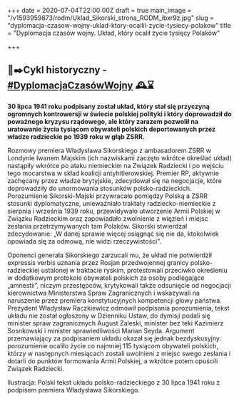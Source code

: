 +++
date = 2020-07-04T22:00:00Z
draft = true
main_image = "/v1593959873/rodm/Uklad_Sikorski_strona_RODM_ibxr9z.jpg"
slug = "dyplomacja-czasow-wojny-uklad-ktory-ocailil-zycie-tysiecy-polakow"
title = "Dyplomacja czasów wojny. Układ, który ocalił życie tysięcy Polaków"

+++
## 📜✒️Cykl historyczny - [#DyplomacjaCzasówWojny](https://www.facebook.com/hashtag/dyplomacjaczas%C3%B3wwojny?source=feed_text&epa=HASHTAG&__xts__%5B0%5D=68.ARBGHv06gMDPAP6cd_qLlWcu3dciHV2_8SSgZBiyVLxZ_itchJhmv3nux0NGgK91KtHYU0Brr3ZXP7EknCFcfZXgOQVB75RYqTHjyUzma4tPbuyw7ehIuuq7ek6Wha37paxxhIQzuJij148U9QmX1sdAC4i7hCkVPRuWWuJRoCyF3oXkQVL_JeUvit877a4Ovcr_i1H1LiEm9bbb8QL7WQ-wrpsMVQMM9ihAm3Q5a7snfVklcesGPJCSx1X9aU5JeOSrL2ZnBlYeOgdgm7X77hFXV57IR6Z9gfVNhq9hLGfdJ_tDEod04DsaOt_ONRwmFxWCDygDH5aW9KfGvRAkJIc&__tn__=%2ANK-R) 🕰⌛️

**30 lipca 1941 roku podpisany został układ, który stał się przyczyną ogromnych kontrowersji w świecie polskiej polityki i który doprowadził do poważnego kryzysu rządowego, ale który zarazem pozwolił na uratowanie życia tysiącom obywateli polskich deportowanych przez władze radzieckie po 1939 roku w głąb ZSRR.** 

Rozmowy premiera Władysława Sikorskiego z ambasadorem ZSRR w Londynie Iwanem Majskim (ich nazwiskami zaczęto wkrótce określać układ) nastąpiły wkrótce po ataku niemieckim na Związek Radziecki i po wejściu tego mocarstwa w skład koalicji antyhitlerowskiej. Premier RP, aktywnie zachęcany przez władze brytyjskie, zdecydował się na negocjacje, które doprowadziły do unormowania stosunków polsko-radzieckich. Porozumienie Sikorski-Majski przywracało pomiędzy Polską a ZSRR stosunki dyplomatyczne, unieważniało traktaty radziecko-niemieckie z sierpnia i września 1939 roku, przewidywało utworzenie Armii Polskiej w Związku Radzieckim oraz zapowiadało zwolnienie z więzień i miejsc zesłania przetrzymywanych tam Polaków. Sikorski stwierdzał zdecydowanie: „W danej sprawie więcej osiągnąć się nie da, ktokolwiek opowiada się za odmową, nie widzi rzeczywistości”.

Oponenci generała Sikorskiego zarzucali mu, że układ nie potwierdził expressis verbis uznania przez Rosjan przedwojennej granicy polsko-radzieckiej ustalonej w traktacie ryskim, protestowali przeciwko określeniu w dodatkowym protokole obywateli polskich za osoby podlegające „amnestii”, niczym przestępców, krytykowali także odsunięcie od negocjacji kierownictwa Ministerstwa Spraw Zagranicznych i wskazywali na naruszenie przez premiera konstytucyjnych kompetencji głowy państwa. Prezydent Władysław Raczkiewicz odmówił podpisania porozumienia, tekst układu nie został ogłoszony w Dzienniku Ustaw, do dymisji podali się minister spraw zagranicznych August Zaleski, minister bez teki Kazimierz Sosnkowski i minister sprawiedliwości Marian Seyda. Argument przemawiający za podpisaniem układu okazał się jednak bezdyskusyjny: porozumienie ocaliło życie co najmniej 115 tysiącom obywateli polskich, którzy w następnych miesiącach zostali uwolnieni z miejsc swego zesłania i dotarli do punktów formowania Armii Polskiej, a wkrótce potem opuścili Związek Radziecki.

Ilustracja: Polski tekst układu polsko-radzieckiego z 30 lipca 1941 roku z podpisem premiera Władysława Sikorskiego.